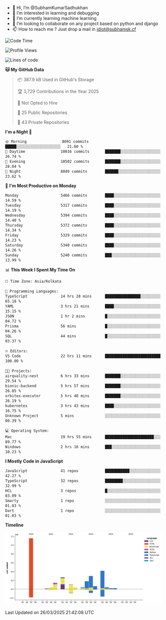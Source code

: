 - 👋 Hi, I’m @SubhamKumarSadhukhan
- 👀 I’m interested in learning and debugging
- 🌱 I’m currently learning machine learning
- 💞️ I’m looking to collaborate on any project based on python and django
- 📫 How to reach me ?
      Just drop a mail in idiot@subhamsk.cf

<!---
SubhamKumarSadhukhan/SubhamKumarSadhukhan is a ✨ special ✨ repository because its `README.md` (this file) appears on your GitHub profile.
You can click the Preview link to take a look at your changes.
--->


<!--START_SECTION:waka-->
![Code Time](http://img.shields.io/badge/Code%20Time-2%2C808%20hrs%2011%20mins-blue)

![Profile Views](http://img.shields.io/badge/Profile%20Views-3-blue)

![Lines of code](https://img.shields.io/badge/From%20Hello%20World%20I%27ve%20Written-2.8%20million%20lines%20of%20code-blue)

**🐱 My GitHub Data** 

> 📦 387.9 kB Used in GitHub's Storage 
 > 
> 🏆 3,729 Contributions in the Year 2025
 > 
> 🚫 Not Opted to Hire
 > 
> 📜 25 Public Repositories 
 > 
> 🔑 43 Private Repositories 
 > 
**I'm a Night 🦉** 

```text
🌞 Morning                8091 commits        █████░░░░░░░░░░░░░░░░░░░░   21.60 % 
🌆 Daytime                10016 commits       ███████░░░░░░░░░░░░░░░░░░   26.74 % 
🌃 Evening                10502 commits       ███████░░░░░░░░░░░░░░░░░░   28.04 % 
🌙 Night                  8849 commits        ██████░░░░░░░░░░░░░░░░░░░   23.62 % 
```
📅 **I'm Most Productive on Monday** 

```text
Monday                   5466 commits        ████░░░░░░░░░░░░░░░░░░░░░   14.59 % 
Tuesday                  5317 commits        ████░░░░░░░░░░░░░░░░░░░░░   14.19 % 
Wednesday                5394 commits        ████░░░░░░░░░░░░░░░░░░░░░   14.40 % 
Thursday                 5372 commits        ████░░░░░░░░░░░░░░░░░░░░░   14.34 % 
Friday                   5329 commits        ████░░░░░░░░░░░░░░░░░░░░░   14.23 % 
Saturday                 5340 commits        ████░░░░░░░░░░░░░░░░░░░░░   14.26 % 
Sunday                   5240 commits        ███░░░░░░░░░░░░░░░░░░░░░░   13.99 % 
```


📊 **This Week I Spent My Time On** 

```text
🕑︎ Time Zone: Asia/Kolkata

💬 Programming Languages: 
TypeScript               14 hrs 28 mins      ████████████████░░░░░░░░░   65.18 % 
YAML                     3 hrs 21 mins       ████░░░░░░░░░░░░░░░░░░░░░   15.15 % 
JSON                     1 hr 2 mins         █░░░░░░░░░░░░░░░░░░░░░░░░   04.72 % 
Prisma                   56 mins             █░░░░░░░░░░░░░░░░░░░░░░░░   04.26 % 
SQL                      44 mins             █░░░░░░░░░░░░░░░░░░░░░░░░   03.37 % 

🔥 Editors: 
VS Code                  22 hrs 11 mins      █████████████████████████   100.00 % 

🐱‍💻 Projects: 
airquality-nest          6 hrs 33 mins       ███████░░░░░░░░░░░░░░░░░░   29.54 % 
bionic-backend           5 hrs 57 mins       ███████░░░░░░░░░░░░░░░░░░   26.85 % 
orbitex-executor         5 hrs 48 mins       ███████░░░░░░░░░░░░░░░░░░   26.19 % 
kubernetes               3 hrs 43 mins       ████░░░░░░░░░░░░░░░░░░░░░   16.75 % 
Unknown Project          5 mins              ░░░░░░░░░░░░░░░░░░░░░░░░░   00.39 % 

💻 Operating System: 
Mac                      19 hrs 55 mins      ██████████████████████░░░   89.77 % 
Windows                  2 hrs 16 mins       ███░░░░░░░░░░░░░░░░░░░░░░   10.23 % 
```

**I Mostly Code in JavaScript** 

```text
JavaScript               41 repos            ███████████░░░░░░░░░░░░░░   42.27 % 
TypeScript               32 repos            ████████░░░░░░░░░░░░░░░░░   32.99 % 
HCL                      3 repos             █░░░░░░░░░░░░░░░░░░░░░░░░   03.09 % 
Smarty                   1 repo              ░░░░░░░░░░░░░░░░░░░░░░░░░   01.03 % 
Dart                     1 repo              ░░░░░░░░░░░░░░░░░░░░░░░░░   01.03 % 
```



**Timeline**

![Lines of Code chart](https://raw.githubusercontent.com/SubhamKumarSadhukhan/SubhamKumarSadhukhan/main/assets/bar_graph.png)


 Last Updated on 26/03/2025 21:42:08 UTC
<!--END_SECTION:waka-->

